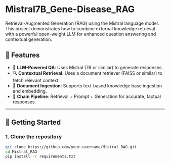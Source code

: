 # Mistral7B_Gene-Disease_RAG
Retrieval-Augmented Generation (RAG) using the Mistral language model. This project demonstrates how to combine external knowledge retrieval with a powerful open-weight LLM for enhanced question answering and contextual generation.
## 📌 Features

- 🧠 **LLM-Powered QA**: Uses Mistral (7B or similar) to generate responses.
- 🔍 **Contextual Retrieval**: Uses a document retriever (FAISS or similar) to fetch relevant context.
- 📄 **Document Ingestion**: Supports text-based knowledge base ingestion and embedding.
- 🔗 **Chain Pipeline**: Retrieval + Prompt + Generation for accurate, factual responses.

---

## 🚀 Getting Started

### 1. Clone the repository

```bash
git clone https://github.com/your-username/Mistral_RAG.git
cd Mistral_RAG
pip install -r requirements.txt
```
